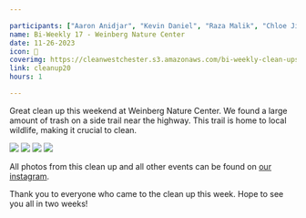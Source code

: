 ```yaml
---

participants: ["Aaron Anidjar", "Kevin Daniel", "Raza Malik", "Chloe Ji", "Rick Yang", "Kelly Deng", "Sonya Chen", "Zachary Arnold", "Kevin Jiang", "Ben Robins", "Aiden Moy", "Maria Papazoglu"]
name: Bi-Weekly 17 - Weinberg Nature Center
date: 11-26-2023
icon: 🌴
coverimg: https://cleanwestchester.s3.amazonaws.com/bi-weekly-clean-ups/clean-up-21/cleanup20-6.jpg
link: cleanup20
hours: 1

---
```


Great clean up this weekend at Weinberg Nature Center. We found a large amount of trash on a side trail near the highway. This trail is home to local wildlife, making it crucial to clean. 

![](https://cleanwestchester.s3.amazonaws.com/bi-weekly-clean-ups/clean-up-21/cleanup20-2.jpg)
![](https://cleanwestchester.s3.amazonaws.com/bi-weekly-clean-ups/clean-up-21/cleanup20-4.jpg)
![](https://cleanwestchester.s3.amazonaws.com/bi-weekly-clean-ups/clean-up-21/cleanup20-5.jpg)
![](https://cleanwestchester.s3.amazonaws.com/bi-weekly-clean-ups/clean-up-21/cleanup20-7.jpg)

All photos from this clean up and all other events can be found on [our instagram](https://www.instagram.com/cleanwestchester/).

Thank you to everyone who came to the clean up this week. Hope to see you all in two weeks!